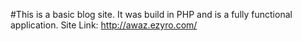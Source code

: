 #This is a basic blog site. It was build in PHP and is a fully functional application.
Site Link: http://awaz.ezyro.com/
